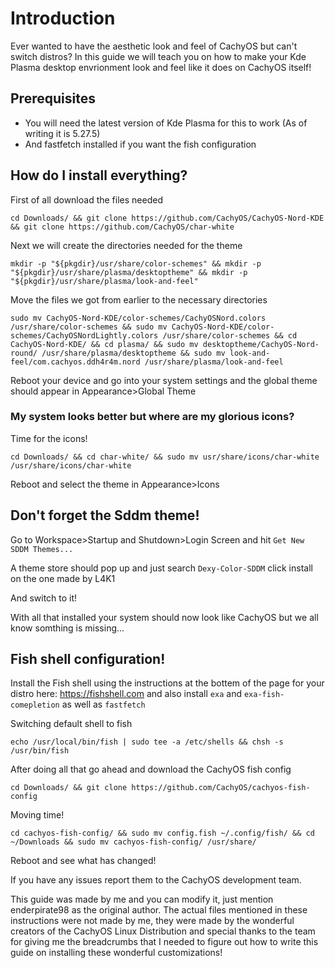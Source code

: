 # Introduction

Ever wanted to have the aesthetic look and feel of CachyOS but can't switch distros? In this guide we will teach you on how to make your Kde Plasma desktop envrionment look and feel like it does on CachyOS itself!

## Prerequisites

- You will need the latest version of Kde Plasma for this to work (As of writing it is 5.27.5)
- And fastfetch installed if you want the fish configuration
## How do I install everything?

First of all download the files needed

```
cd Downloads/ && git clone https://github.com/CachyOS/CachyOS-Nord-KDE && git clone https://github.com/CachyOS/char-white
```

Next we will create the directories needed for the theme
```
mkdir -p "${pkgdir}/usr/share/color-schemes" && mkdir -p "${pkgdir}/usr/share/plasma/desktoptheme" && mkdir -p "${pkgdir}/usr/share/plasma/look-and-feel"
```
Move the files we got from earlier to the necessary directories
```
sudo mv CachyOS-Nord-KDE/color-schemes/CachyOSNord.colors /usr/share/color-schemes && sudo mv CachyOS-Nord-KDE/color-schemes/CachyOSNordLightly.colors /usr/share/color-schemes && cd CachyOS-Nord-KDE/ && cd plasma/ && sudo mv desktoptheme/CachyOS-Nord-round/ /usr/share/plasma/desktoptheme && sudo mv look-and-feel/com.cachyos.ddh4r4m.nord /usr/share/plasma/look-and-feel

```

Reboot your device and go into your system settings and the global theme should appear in Appearance>Global Theme

### My system looks better but where are my glorious icons?

Time for the icons!

```
cd Downloads/ && cd char-white/ && sudo mv usr/share/icons/char-white /usr/share/icons/char-white
```

Reboot and select the theme in Appearance>Icons

## Don't forget the Sddm theme!

Go to Workspace>Startup and Shutdown>Login Screen and hit `Get New SDDM Themes...` 

A theme store should pop up and just search ``` Dexy-Color-SDDM ``` click install on the one made by L4K1

And switch to it!

With all that installed your system should now look like CachyOS but we all know somthing is missing...

## Fish shell configuration!

Install the Fish shell using the instructions at the bottem of the page for your distro here: https://fishshell.com and also install ```exa``` and ```exa-fish-comepletion``` as well as ``fastfetch``

Switching default shell to fish
```
echo /usr/local/bin/fish | sudo tee -a /etc/shells && chsh -s /usr/bin/fish

```

After doing all that go ahead and download the CachyOS fish config
```
cd Downloads/ && git clone https://github.com/CachyOS/cachyos-fish-config

```

Moving time!

```
cd cachyos-fish-config/ && sudo mv config.fish ~/.config/fish/ && cd ~/Downloads && sudo mv cachyos-fish-config/ /usr/share/
```

Reboot and see what has changed!

If you have any issues report them to the CachyOS development team.

This guide was made by me and you can modify it, just mention enderpirate98 as the original author. The actual files mentioned in these instructions were not made by me, they were made by the wonderful creators of the CachyOS Linux Distribution and special thanks to the team for giving me the breadcrumbs that I needed to figure out how to write this guide on installing these wonderful customizations!

